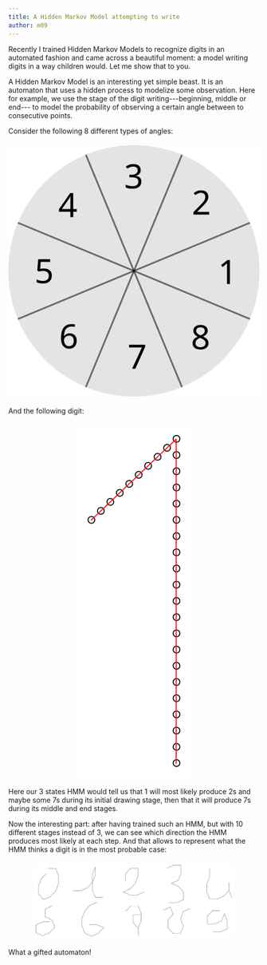 ```yaml
---
title: A Hidden Markov Model attempting to write
author: m09
---
```


<style>
img.post {
    display: block;
    margin: 20px auto 20px auto;
}
</style>

Recently I trained Hidden Markov Models to recognize digits in an
automated fashion and came across a beautiful moment: a model writing
digits in a way children would. Let me show that to you.

<div></div><!--more-->

A Hidden Markov Model is an interesting yet simple beast. It is an
automaton that uses a hidden process to modelize some
observation. Here for example, we use the stage of the digit
writing---beginning, middle or end--- to model the probability of
observing a certain angle between to consecutive points.

Consider the following 8 different types of angles:

<img class="post" src="/posts/2013-11-16-a-hidden-markov-model-attempting-to-write/directions.svg">

And the following digit:

<img class="post" src="/posts/2013-11-16-a-hidden-markov-model-attempting-to-write/1.svg">

Here our 3 states HMM would tell us that 1 will most likely produce 2s
and maybe some 7s during its initial drawing stage, then that it will
produce 7s during its middle and end stages.

Now the interesting part: after having trained such an HMM, but with
10 different stages instead of 3, we can see which direction the HMM
produces most likely at each step. And that allows to represent what
the HMM thinks a digit is in the most probable case:

<img class="post" src="/posts/2013-11-16-a-hidden-markov-model-attempting-to-write/writings.svg" width="400">

What a gifted automaton!
